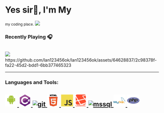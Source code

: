 <h1 align="left">Yes sir👋, I'm My</h1>
<small align="left">my coding place.</small>
<img src="https://file.notion.so/f/s/a3a08825-77b6-4378-935a-c6a82bef6713/code.gif?id=9685c382-efc8-4914-b21f-e40c3f62e573&table=block&spaceId=0d7f0856-167c-4bbe-b831-0e00514ed97c&expirationTimestamp=1692316800000&signature=AMUEhKDdYw76V1cW3pLSqDOE5voCwqqqJvqOfzHNKNs">







### Recently Playing 🎧

<br>
<div>
  <div align="left">
    <img src="https://apple-music-readme-xi.vercel.app/">
  </div>
  <div>
    https://github.com/lan123456ok/lan123456ok/assets/64628837/2c98378f-fa22-45d2-bdd1-6bb377465323
  </div>
</div>  


---

### Languages and Tools:
<a href="https://developer.android.com" target="_blank" rel="noreferrer"> <img src="https://raw.githubusercontent.com/devicons/devicon/master/icons/android/android-original-wordmark.svg" alt="android" width="40" height="40"/> </a> 
<a href="https://www.w3schools.com/cs/" target="_blank" rel="noreferrer"> <img src="https://raw.githubusercontent.com/devicons/devicon/master/icons/csharp/csharp-original.svg" alt="csharp" width="40" height="40"/> </a> 
<a href="https://git-scm.com/" target="_blank" rel="noreferrer"> <img src="https://www.vectorlogo.zone/logos/git-scm/git-scm-icon.svg" alt="git" width="40" height="40"/> </a> 
<a href="https://www.w3.org/html/" target="_blank" rel="noreferrer"> <img src="https://raw.githubusercontent.com/devicons/devicon/master/icons/html5/html5-original-wordmark.svg" alt="html5" width="40" height="40"/> </a> 
<a href="https://developer.mozilla.org/en-US/docs/Web/JavaScript" target="_blank" rel="noreferrer"> <img src="https://raw.githubusercontent.com/devicons/devicon/master/icons/javascript/javascript-original.svg" alt="javascript" width="40" height="40"/> </a> 
<a href="https://laravel.com/" target="_blank" rel="noreferrer"> <img src="https://raw.githubusercontent.com/devicons/devicon/master/icons/laravel/laravel-plain-wordmark.svg" alt="laravel" width="40" height="40"/> </a> 
<a href="https://www.microsoft.com/en-us/sql-server" target="_blank" rel="noreferrer"> <img src="https://www.svgrepo.com/show/303229/microsoft-sql-server-logo.svg" alt="mssql" width="40" height="40"/> 
</a> 
<a href="https://www.mysql.com/" target="_blank" rel="noreferrer"> <img src="https://raw.githubusercontent.com/devicons/devicon/master/icons/mysql/mysql-original-wordmark.svg" alt="mysql" width="40" height="40"/> </a> 
<a href="https://www.php.net" target="_blank" rel="noreferrer"> <img src="https://raw.githubusercontent.com/devicons/devicon/master/icons/php/php-original.svg" alt="php" width="40" height="40"/> </a> 
<br />
<br />
---



